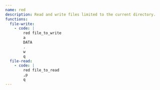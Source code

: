 ```yaml
---
name: red
description: Read and write files limited to the current directory.
functions:
  file-write:
    - code: |
        red file_to_write
        a
        DATA
        .
        w
        q
  file-read:
    - code: |
        red file_to_read
        ,p
        q
---
```


